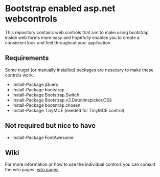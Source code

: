 # Bootstrap enabled asp.net webcontrols
This repository contains web controls that aim to make using bootstrap inside web forms more easy and hopefully enables you to create a consistent look and feel throughout your application.

## Requirements
Some nuget (or manually installed) packages are nesecary to make these controls work.

* Install-Package jQuery
* Install-Package bootstrap
* Install-Package Bootstrap.Switch
* Install-Package Bootstrap.v3.Datetimepicker.CSS
* Install-Package bootstrap.chosen
* Install-Package TinyMCE (needed for TinyMCE control)

## Not required but nice to have

* Install-Package FontAwesome 
 
## Wiki

For more information or how to use the individual controls you can consult the wiki pages: [wiki pages](../../wiki)
